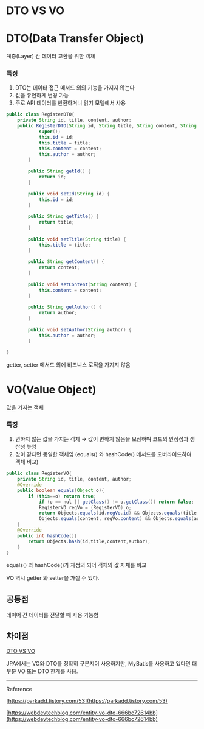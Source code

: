 # DTO VS VO

# DTO(Data Transfer Object)

계층(Layer) 간 데이터 교환을 위한 객체

### 특징

1. DTO는 데이터 접근 메서드 외의 기능을 가지지 않는다 
2. 값을 유연하게 변경 가능
3. 주로 API 데이터를 반환하거니 읽기 모델에서 사용

```java
public class RegisterDTO{
	private String id, title, content, author;
	public RegisterDTO(String id, String title, String content, String author) {
			super();
			this.id = id;
			this.title = title;
			this.content = content;
			this.author = author;
		}
	
		public String getId() {
			return id;
		}
	
		public void setId(String id) {
			this.id = id;
		}
	
		public String getTitle() {
			return title;
		}
	
		public void setTitle(String title) {
			this.title = title;
		}
	
		public String getContent() {
			return content;
		}
	
		public void setContent(String content) {
			this.content = content;
		}
	
		public String getAuthor() {
			return author;
		}
	
		public void setAuthor(String author) {
			this.author = author;
		}
	
}
```

getter, setter 메서드 외에 비즈니스 로직을 가지지 않음

# VO(Value Object)

값을 가지는 객체

### 특징

1. 변하지 않는 값을 가지는 객체 → 값이 변하지 않음을 보장하며 코드의 안정성과 생산성 높임
2. 값이 같다면 동일한 객체임 (equals() 와 hashCode() 메서드를 오버라이드하여 객체 비교)

```java
public class RegisterVO{
	private String id, title, content, author;
	@Override
	public boolean equals(Object o){
		if (this==o) return true;
			if (o == nul || getClass() != o.getClass()) return false;
			RegisterVO regVo = (RegisterVO) o;
			return Objects.equals(id.regVo.id) && Objects.equals(title, regVo.title) && 
			Objects.equals(content, regVo.content) && Objects.equals(author, regVo.author);
	}
	@Override
	public int hashCode(){
		return Objects.hash(id,title,content,author);
	}
}
```

equals() 와 hashCode()가 재정의 되어 객체의 값 자체를 비교

VO 역시 getter 와 setter을 가질 수 있다.

## 공통점

레이어 간 데이터를 전달할 때 사용 가능함 

## 차이점

[DTO VS VO](https://www.notion.so/ed2a9441f34c41cfa177f9a58b900b13)

JPA에서는 VO와 DTO를 정확히 구분지어 사용하지만, MyBatis를 사용하고 있다면 대부분 VO 또는 DTO 한개를 사용. 

---

Reference

[https://parkadd.tistory.com/53](https://parkadd.tistory.com/53)

[https://webdevtechblog.com/entity-vo-dto-666bc72614bb](https://webdevtechblog.com/entity-vo-dto-666bc72614bb)
